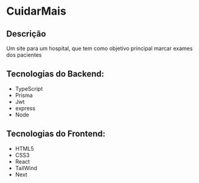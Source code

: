 # CuidarMais
## Descrição
Um site para um hospital, que tem como objetivo principal marcar exames dos pacientes

## Tecnologias do Backend:
- TypeScript
- Prisma
- Jwt
- express
- Node

## Tecnologias do Frontend:
- HTML5
- CSS3
- React
- TailWind
- Next

